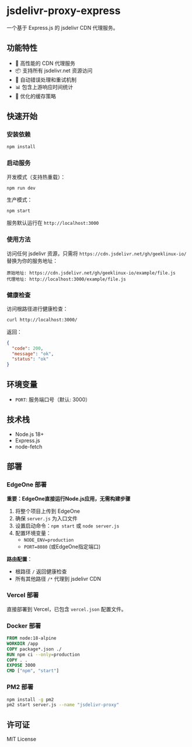 # jsdelivr-proxy-express

一个基于 Express.js 的 jsdelivr CDN 代理服务。

## 功能特性

- 🚀 高性能的 CDN 代理服务
- 📦 支持所有 jsdelivr.net 资源访问
- 🔄 自动错误处理和重试机制
- 📊 包含上游响应时间统计
- 💾 优化的缓存策略

## 快速开始

### 安装依赖

```bash
npm install
```

### 启动服务

开发模式（支持热重载）：
```bash
npm run dev
```

生产模式：
```bash
npm start
```

服务默认运行在 `http://localhost:3000`

### 使用方法

访问任何 jsdelivr 资源，只需将 `https://cdn.jsdelivr.net/gh/geeklinux-io/` 替换为你的服务地址：

```
原始地址: https://cdn.jsdelivr.net/gh/geeklinux-io/example/file.js
代理地址: http://localhost:3000/example/file.js
```

### 健康检查

访问根路径进行健康检查：
```bash
curl http://localhost:3000/
```

返回：
```json
{
  "code": 200,
  "message": "ok",
  "status": "ok"
}
```

## 环境变量

- `PORT`: 服务端口号（默认: 3000）

## 技术栈

- Node.js 18+
- Express.js
- node-fetch

## 部署

### EdgeOne 部署

**重要：EdgeOne直接运行Node.js应用，无需构建步骤**

1. 将整个项目上传到 EdgeOne
2. 确保 `server.js` 为入口文件
3. 设置启动命令：`npm start` 或 `node server.js`
4. 配置环境变量：
   - `NODE_ENV=production`
   - `PORT=8080` (或EdgeOne指定端口)

**路由配置**：
- 根路径 `/` 返回健康检查
- 所有其他路径 `/*` 代理到 jsdelivr CDN

### Vercel 部署

直接部署到 Vercel，已包含 `vercel.json` 配置文件。

### Docker 部署

```dockerfile
FROM node:18-alpine
WORKDIR /app
COPY package*.json ./
RUN npm ci --only=production
COPY . .
EXPOSE 3000
CMD ["npm", "start"]
```

### PM2 部署

```bash
npm install -g pm2
pm2 start server.js --name "jsdelivr-proxy"
```

## 许可证

MIT License
